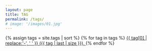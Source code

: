 ```yaml
---
layout: page
title: TAG
permalink: /tags/
# image: '/images/01.jpg'
---
```

{% assign tags = site.tags | sort %}
{% for tag in tags  %}
 <span class="site-tag">
    <a href="/tag/{{ tag | first | slugify }}/" style="font-size: {{ tag | last | size  |  times: 4 | plus: 80  }}%">
        {{ tag[0] | replace:'-', ' ' }} 
        ({{ tag | last | size }}),
    </a>
</span>
{% endfor %}